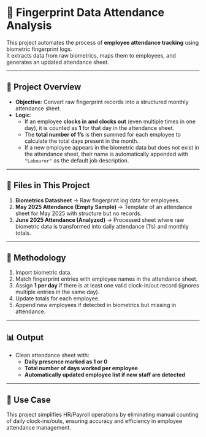 # 📝 Fingerprint Data Attendance Analysis

This project automates the process of **employee attendance tracking** using biometric fingerprint logs.  
It extracts data from raw biometrics, maps them to employees, and generates an updated attendance sheet.

---

## 📌 Project Overview
- **Objective**: Convert raw fingerprint records into a structured monthly attendance sheet.  
- **Logic**:  
  - If an employee **clocks in and clocks out** (even multiple times in one day), it is counted as **1** for that day in the attendance sheet.  
  - The **total number of 1’s** is then summed for each employee to calculate the total days present in the month.  
  - If a new employee appears in the biometric data but does not exist in the attendance sheet, their name is automatically appended with `"Labourer"` as the default job description.  

---

## 📂 Files in This Project
1. **Biometrics Datasheet** → Raw fingerprint log data for employees.  
2. **May 2025 Attendance (Empty Sample)** → Template of an attendance sheet for May 2025 with structure but no records.  
3. **June 2025 Attendance (Analyzed)** → Processed sheet where raw biometric data is transformed into daily attendance (1’s) and monthly totals.  

---

## 🔧 Methodology
1. Import biometric data.  
2. Match fingerprint entries with employee names in the attendance sheet.  
3. Assign **1 per day** if there is at least one valid clock-in/out record (ignores multiple entries in the same day).  
4. Update totals for each employee.  
5. Append new employees if detected in biometrics but missing in attendance.  

---

## 📊 Output
- Clean attendance sheet with:  
  - **Daily presence marked as 1 or 0**  
  - **Total number of days worked per employee**  
  - **Automatically updated employee list if new staff are detected**  

---

## 🚀 Use Case
This project simplifies HR/Payroll operations by eliminating manual counting of daily clock-ins/outs, ensuring accuracy and efficiency in employee attendance management.
